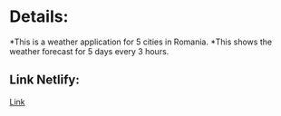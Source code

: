# Details:
*This is a weather application for 5 cities in Romania.
*This shows the weather forecast for 5 days every 3 hours.
## Link Netlify:
[Link](https://elaborate-gingersnap-d08dbd.netlify.app)
